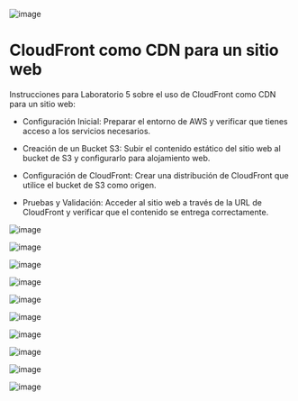 ![image](https://github.com/Fx2048/COMU_REDES/assets/131219987/edccb9c4-75ce-4e9e-8a2c-8f3118b7f812)

# CloudFront como CDN para un sitio web

Instrucciones para Laboratorio 5 sobre el uso de CloudFront como CDN para un sitio web:

* Configuración Inicial: Preparar el entorno de AWS y verificar que tienes acceso a los servicios necesarios.

* Creación de un Bucket S3: Subir el contenido estático del sitio web al bucket de S3 y configurarlo para alojamiento web.

* Configuración de CloudFront: Crear una distribución de CloudFront que utilice el bucket de S3 como origen.

* Pruebas y Validación: Acceder al sitio web a través de la URL de CloudFront y verificar que el contenido se entrega correctamente.


![image](https://github.com/Fx2048/COMU_REDES/assets/131219987/fa8eb931-0cdf-47e4-918d-6fe0ceb2f6a7)



![image](https://github.com/Fx2048/COMU_REDES/assets/131219987/c9572f60-ef2f-4692-ba14-ae60daccfe32)

![image](https://github.com/Fx2048/COMU_REDES/assets/131219987/663540a1-bad8-47bb-a272-4095a1c70fe1)




![image](https://github.com/Fx2048/COMU_REDES/assets/131219987/ae7e91fb-10a3-4754-bace-5f5a6d528d76)

![image](https://github.com/Fx2048/COMU_REDES/assets/131219987/6039d4ca-f224-48f2-add1-d9ba24ba404c)

![image](https://github.com/Fx2048/COMU_REDES/assets/131219987/da4c7b29-3db8-48e7-b868-531b99c55516)

![image](https://github.com/Fx2048/COMU_REDES/assets/131219987/0b009a95-5e1a-4e00-b907-100859ccc5b5)

![image](https://github.com/Fx2048/COMU_REDES/assets/131219987/ad7c8962-66d7-415c-a00d-57b52236c153)

![image](https://github.com/Fx2048/COMU_REDES/assets/131219987/d69373a7-f56d-41e6-b30e-16bd513a4bb5)

![image](https://github.com/Fx2048/COMU_REDES/assets/131219987/a920a85e-17a4-4777-bb67-15ea264492db)

